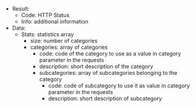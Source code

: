 * Result:
    * Code: HTTP Status
    * Info: additional information
* Data:
    * Stats: statistics array
        * size: number of categories
        * categories: array of categories
          * code: code of the category to use as a value in category parameter in the requests
          * description: short description of the category
          * subcategories: array of subcategories belonging to the category
            * code: code of subcategory to use it as value in category parameter in the requests
            * description: short description of subcategory
